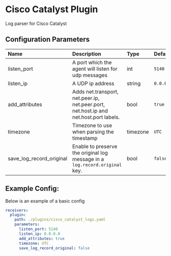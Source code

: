 # Cisco Catalyst Plugin

Log parser for Cisco Catalyst

## Configuration Parameters

| Name | Description | Type | Default | Required | Values |
|:-- |:-- |:-- |:-- |:-- |:-- |
| listen_port | A port which the agent will listen for udp messages | int | `5140` | false |  |
| listen_ip | A UDP ip address | string | `0.0.0.0` | false |  |
| add_attributes | Adds net.transport, net.peer.ip, net.peer.port, net.host.ip and net.host.port labels. | bool | `true` | false |  |
| timezone | Timezone to use when parsing the timestamp | timezone | `UTC` | false |  |
| save_log_record_original | Enable to preserve the original log message in a `log.record.original` key. | bool | `false` | false |  |

## Example Config:

Below is an example of a basic config

```yaml
receivers:
  plugin:
    path: ./plugins/cisco_catalyst_logs.yaml
    parameters:
      listen_port: 5140
      listen_ip: 0.0.0.0
      add_attributes: true
      timezone: UTC
      save_log_record_original: false
```

